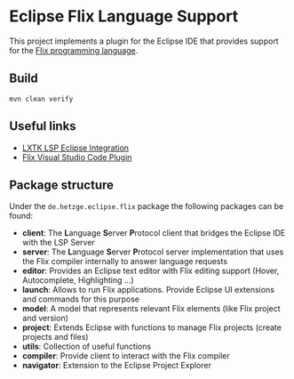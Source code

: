 # Eclipse Flix Language Support

This project implements a plugin for the Eclipse IDE that provides support 
for the [Flix programming language](https://flix.dev).

## Build

```
mvn clean verify
```

## Useful links

* [LXTK LSP Eclipse Integration](https://github.com/lxtk-org/lxtk)
* [Flix Visual Studio Code Plugin](https://github.com/flix/vscode-flix)

## Package structure

Under the `de.hetzge.eclipse.flix` package the following packages can be found:

* **client**: The **L**anguage **S**erver **P**rotocol client that bridges the Eclipse IDE with the LSP Server
* **server**: The **L**anguage **S**erver **P**rotocol server implementation that uses the Flix compiler internally to answer language requests
* **editor**: Provides an Eclipse text editor with Flix editing support (Hover, Autocomplete, Highlighting ...)
* **launch**: Allows to run Flix applications. Provide Eclipse UI extensions and commands for this purpose
* **model**: A model that represents relevant Flix elements (like Flix project and version)
* **project**: Extends Eclipse with functions to manage Flix projects (create projects and files)
* **utils**: Collection of useful functions
* **compiler**: Provide client to interact with the Flix compiler
* **navigator**: Extension to the Eclipse Project Explorer

